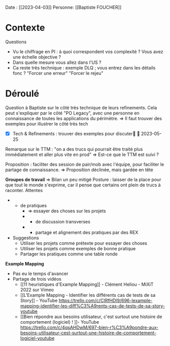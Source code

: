 Date : [[2023-04-03]]
Personne:  [[Baptiste FOUCHER]]

# Contexte

Questions 
- Vu le chiffrage en PI : à quoi correspondent vos complexité ? Vous avez une échelle objective ?
- Dans quelle mesure vous allez dans l'US ?
- Ca reste très technique : exemple DLQ ; vous entrez dans les détails fonc ? "Forcer une erreur" "Forcer le rejeu"


# Déroulé

Question à Baptiste sur le côté très technique de leurs refinements.
Cela peut s'expliquer par le côté "PO Legacy", avec une personne en connaissance de toutes les applications du périmètre.
=> Il faut trouver des exemples pour illustrer le côté très tech
- [x] Tech & Refinements : trouver des exemples pour discuter🔼 📅 2023-05-25

Remarque sur le TTM : "on a des trucs qui pourrait être traité plus immédiatement et aller plus vite en prod"
=> Est-ce que le TTM est suivi ?

Proposition : faciliter des session de pair/mob avec l'équipe, pour faciliter le partage de connaissance.
=> Proposition déclinée, mais gardée en tête

**Groupes de travail**
=> Bilan un peu mitigé
Posture : laisser de la place pour que tout le monde s'exprime, car il pense que certains ont plein de trucs à raconter.
Attentes 
- + de pratiques 
	- => essayer des choses sur les projets
	- - de discussion transverses
	- + partage et alignement des pratiques par des REX
- Suggestions
	- Utiliser les projets comme prétexte pour essayer des choses
	- Utiliser les projets comme exemples de bonne pratique
	- Partager les pratiques comme une table ronde

**Example Mapping**
- Pas eu le temps d'avancer
- Partage de trois vidéos
	- [[11 heuristiques d'Example Mapping]] - Clément Heliou - MiXiT 2022 sur Vimeo
	- [[L'Example Mapping - Identifier les différents cas de tests de sa Story]] - YouTube
	https://trello.com/c/CIRfHDl9/696-lexample-mapping-identifier-les-diff%C3%A9rents-cas-de-tests-de-sa-story-youtube
	- [[Bien répondre aux besoins utilisateur, c'est surtout une histoire de comportement (logiciel) ! ]]- YouTube
	https://trello.com/c/4qsAHDwM/697-bien-r%C3%A9pondre-aux-besoins-utilisateur-cest-surtout-une-histoire-de-comportement-logiciel-youtube